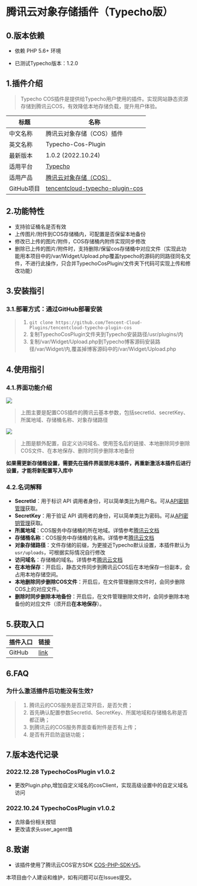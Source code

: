 # 腾讯云对象存储插件（Typecho版）

## 0.版本依赖

- 依赖 PHP 5.6+ 环境

- 已测试Typecho版本：1.2.0

## 1.插件介绍

> Typecho COS插件是提供给Typecho用户使用的插件。实现网站静态资源存储到腾讯云COS，有效降低本地存储负载，提升用户体验。

| 标题       | 名称                                                         |
| ---------- | ------------------------------------------------------------ |
| 中文名称   | 腾讯云对象存储（COS）插件                                    |
| 英文名称   | Typecho-Cos-Plugin                                           |
| 最新版本   | 1.0.2 (2022.10.24)                                           |
| 适用平台   | [Typecho](https://typecho.org/)                              |
| 适用产品   | [腾讯云对象存储（COS）](https://cloud.tencent.com/product/cos) |
| GitHub项目 | [tencentcloud-typecho-plugin-cos](https://github.com/Tencent-Cloud-Plugins/tencentcloud-typecho-plugin-cos) |


## 2.功能特性

- 支持验证桶名是否有效
- 上传图片/附件到COS存储桶内，可配置是否保留本地备份
- 修改已上传的图片/附件，COS存储桶内附件实现同步修改
- 删除已上传的图片/附件时，支持删除/保留cos存储桶中对应文件（实现此功能用本项目中的/var/Widget/Upload.php覆盖typecho的源码的同路径同名文件，不进行此操作，只合并TypechoCosPlugin/文件夹下代码可实现上传和修改功能）

## 3.安装指引

### 3.1.部署方式：通过GitHub部署安装

> 1. `git clone https://github.com/Tencent-Cloud-Plugins/tencentcloud-typecho-plugin-cos`
> 2. 复制TypechoCosPlugin文件夹到Typecho安装路径/usr/plugins/内
> 3. 复制/var/Widget/Upload.php到Typecho博客源码安装路径/var/Widget/内,覆盖掉博客源码中的/var/Widget/Upload.php

## 4.使用指引

### 4.1.界面功能介绍

![](E:\zancun\tencentcloud-typecho-plugin-cos\images\cos1.jpg)

> 上图主要是配置COS插件的腾讯云基本参数，包括secretId、secretKey、所属地域、存储桶名称、对象存储路径

![](E:\zancun\tencentcloud-typecho-plugin-cos\images\cos2.jpg)

> 上图是额外配置，自定义访问域名、使用签名后的链接、本地删除同步删除COS文件、在本地保存、删除时同步删除本地备份

**如果需更新存储桶设置，需要先在插件界面禁用本插件，再重新激活本插件后进行设置，才能将新配置写入库中**

### 4.2.名词解释

- **SecretId**：用于标识 API 调用者身份，可以简单类比为用户名。可从[API密钥管理](https://console.cloud.tencent.com/cam/capi)获取。
- **SecretKey**：用于验证 API 调用者的身份，可以简单类比为密码。可从[API密钥管理](https://console.cloud.tencent.com/cam/capi)获取。
- **所属地域**：COS服务中存储桶的所在地域。详情参考[腾讯云文档](https://cloud.tencent.com/document/product/436/6224)
- **存储桶名称**：COS服务中存储桶的名称。详情参考[腾讯云文档](https://cloud.tencent.com/document/product/436/13312)
- **对象存储路径**：文件存储的前缀，为更接近Typecho默认设置，本插件默认为`usr/uploads`，可根据实际情况自行修改
- **访问域名**：存储桶的域名。详情参考[腾讯云文档](https://cloud.tencent.com/document/product/436/6224)
- **在本地保存**：开启后，静态文件同步到腾讯云COS后在本地保存一份副本，会占用本地存储空间。
- **本地删除同步删除COS文件**：开启后，在文件管理删除文件时，会同步删除COS上的对应文件。
- **删除时同步删除本地备份**：开启后，在文件管理删除文件时，会同步删除本地备份的对应文件（须开启**在本地保存**）。

## 5.获取入口

| 插件入口 | 链接                                                         |
| -------- | ------------------------------------------------------------ |
| GitHub   | [link](https://github.com/Tencent-Cloud-Plugins/tencentcloud-typecho-plugin-cos) |

## 6.FAQ

### 为什么激活插件后功能没有生效?

> 1. 腾讯云的COS服务是否正常开启，是否欠费；  
> 2. 首先确认配置参数SecretId、SecretKey、所属地域和存储桶名称是否都正确；
> 3. 到腾讯云的COS服务界面查看附件是否有上传；
> 4. 是否有开启防盗链功能；

## 7.版本迭代记录
### 2022.12.28 TypechoCosPlugin v1.0.2

- 更改Plugin.php,增加自定义域名的cosClient，实现高级设置中的自定义域名访问

### 2022.10.24 TypechoCosPlugin v1.0.2

- 去除备份相关按钮
- 更改请求头user_agent值

## 8.致谢

- 该插件使用了腾讯云COS官方SDK [COS-PHP-SDK-V5](https://github.com/tencentyun/cos-php-sdk-v5)。

本项目由个人建设和维护，如有问题可以在Issues提交。
